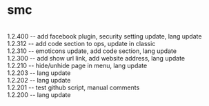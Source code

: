 # smc

<br>1.2.400 -- add facebook plugin, security setting update, lang update
<br>1.2.312 -- add code section to ops, update in classic
<br>1.2.310 -- emoticons update, add code section, lang update
<br>1.2.300 -- add show url link, add website address, lang update
<br>1.2.210 -- hide/unhide page in menu, lang update
<br>1.2.203 -- lang update
<br>1.2.202 -- lang update
<br>1.2.201 -- test github script, manual comments
<br>1.2.200 -- lang update
